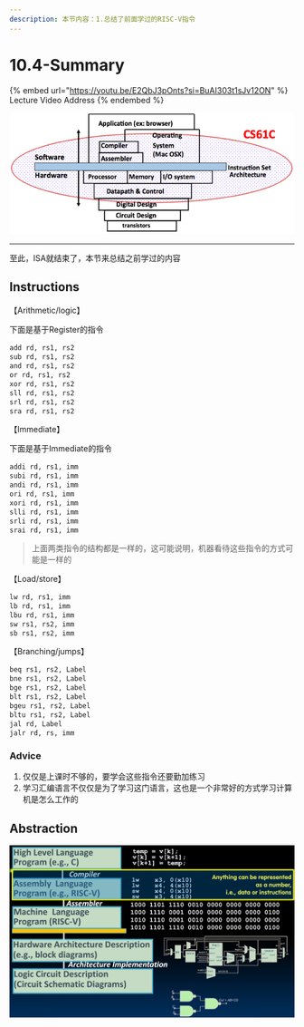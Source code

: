 ```yaml
---
description: 本节内容：1.总结了前面学过的RISC-V指令
---
```


# 10.4-Summary

{% embed url="https://youtu.be/E2QbJ3pOnts?si=BuAI303t1sJv12ON" %}
Lecture Video Address
{% endembed %}

![image-20240525214016202](../.image/image-20240525214016202.png)

---

至此，ISA就结束了，本节来总结之前学过的内容

## Instructions

【Arithmetic/logic】

下面是基于Register的指令

```assembly
add rd, rs1, rs2
sub rd, rs1, rs2
and rd, rs1, rs2
or rd, rs1, rs2
xor rd, rs1, rs2
sll rd, rs1, rs2
srl rd, rs1, rs2
sra rd, rs1, rs2
```

【Immediate】

下面是基于Immediate的指令

```assembly
addi rd, rs1, imm
subi rd, rs1, imm
andi rd, rs1, imm
ori rd, rs1, imm
xori rd, rs1, imm
slli rd, rs1, imm
srli rd, rs1, imm
srai rd, rs1, imm
```

> 上面两类指令的结构都是一样的，这可能说明，机器看待这些指令的方式可能是一样的

【Load/store】

```assembly
lw rd, rs1, imm
lb rd, rs1, imm
lbu rd, rs1, imm
sw rs1, rs2, imm
sb rs1, rs2, imm
```

【Branching/jumps】

```assembly
beq rs1, rs2, Label
bne rs1, rs2, Label
bge rs1, rs2, Label
blt rs1, rs2, Label
bgeu rs1, rs2, Label
bltu rs1, rs2, Label
jal rd, Label
jalr rd, rs, imm
```

### Advice

1. 仅仅是上课时不够的，要学会这些指令还要勤加练习
2. 学习汇编语言不仅仅是为了学习这门语言，这也是一个非常好的方式学习计算机是怎么工作的

## Abstraction

![image-20240603212120780](../lec07-risc-v-intro/.image/image-20240603212120780.png)
